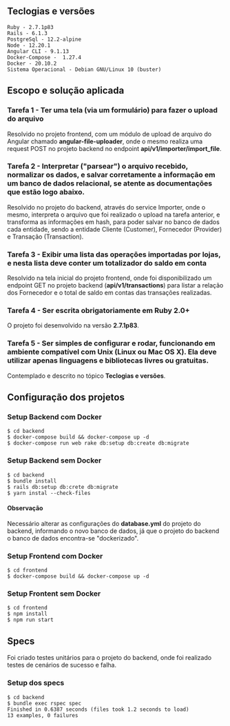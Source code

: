 ## Teclogias e versões
```
Ruby - 2.7.1p83
Rails - 6.1.3
PostgreSql - 12.2-alpine
Node - 12.20.1
Angular CLI - 9.1.13
Docker-Compose -  1.27.4
Docker - 20.10.2
Sistema Operacional - Debian GNU/Linux 10 (buster)
```

## Escopo e solução aplicada
### Tarefa 1 - Ter uma tela (via um formulário) para fazer o upload do arquivo

Resolvido no projeto frontend, com um módulo de upload de arquivo do Angular chamado **angular-file-uploader**, onde o mesmo realiza uma request POST no projeto backend no endpoint **api/v1/importer/import_file**.

### Tarefa 2 - Interpretar ("parsear") o arquivo recebido, normalizar os dados, e salvar corretamente a informação em um banco de dados relacional, **se atente as documentações** que estão logo abaixo.

Resolvido no projeto do backend, através do service Importer, onde o mesmo, interpreta o arquivo que foi realizado o upload na tarefa anterior, e transforma as informações em hash, para poder salvar no banco de dados cada entidade, sendo a entidade Cliente (Customer), Fornecedor (Provider) e Transação (Transaction).

### Tarefa 3 - Exibir uma lista das operações importadas por lojas, e nesta lista deve conter um totalizador do saldo em conta

Resolvido na tela inicial do projeto frontend, onde foi disponibilizado um endpoint GET no projeto backend (**api/v1/transactions**) para listar a relação dos Fornecedor e o total de saldo em contas das transações realizadas.

### Tarefa 4 - Ser escrita obrigatoriamente em Ruby 2.0+
O projeto foi desenvolvido na versão **2.7.1p83**.

### Tarefa 5 - Ser simples de configurar e rodar, funcionando em ambiente compatível com Unix (Linux ou Mac OS X). Ela deve utilizar apenas linguagens e bibliotecas livres ou gratuitas.
Contemplado e descrito no tópico **Teclogias e versões**.

## Configuração dos projetos
### Setup Backend com Docker
```console
$ cd backend
$ docker-compose build && docker-compose up -d
$ docker-compose run web rake db:setup db:create db:migrate
```

### Setup Backend sem Docker
```console
$ cd backend
$ bundle install
$ rails db:setup db:crete db:migrate
$ yarn instal --check-files
```

#### Observação
Necessário alterar as configurações do **database.yml** do projeto do backend, informando o novo banco de dados, já que o projeto do backend o banco de dados encontra-se "dockerizado".

### Setup Frontend com Docker
```console
$ cd frontend
$ docker-compose build && docker-compose up -d
```

### Setup Frontent sem Docker
```console
$ cd frontend
$ npm install
$ npm run start
```
## Specs
Foi criado testes unitários para o projeto do backend, onde foi realizado testes de cenários de sucesso e falha.

### Setup dos specs
```console
$ cd backend
$ bundle exec rspec spec
Finished in 0.6387 seconds (files took 1.2 seconds to load)
13 examples, 0 failures
```
